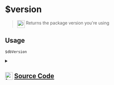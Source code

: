 # $version
> <img align="top" src="https://upload.wikimedia.org/wikipedia/commons/thumb/e/e4/Infobox_info_icon.svg/160px-Infobox_info_icon.svg.png?20150409153300" alt="image" width="25" height="auto"> Returns the package version you're using
## Usage
```
$dbVersion
```
<details>
<summary>
    
## <img align="top" src="https://cdn4.iconfinder.com/data/icons/iconsimple-logotypes/512/github-512.png" alt="image" width="25" height="auto">  [Source Code](https://github.com/tryforge/ForgeDB/blob/main/src/function/dbVersion.ts)
    
</summary>
    
```ts
import { NativeFunction, Return } from "forgescript"

export default new NativeFunction({
    name: "$dbVersion",
    description: "Returns the db version you're using",
    unwrap: false,
    execute(ctx) {
        return Return.success(require("../../package.json").version)
    },
})
```
    
</details>
